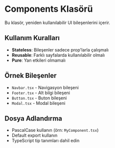 # Components Klasörü

Bu klasör, yeniden kullanılabilir UI bileşenlerini içerir.

## Kullanım Kuralları

- **Stateless**: Bileşenler sadece prop'larla çalışmalı
- **Reusable**: Farklı sayfalarda kullanılabilir olmalı
- **Pure**: Yan etkileri olmamalı

## Örnek Bileşenler

- `Navbar.tsx` - Navigasyon bileşeni
- `Footer.tsx` - Alt bilgi bileşeni
- `Button.tsx` - Buton bileşeni
- `Modal.tsx` - Modal bileşeni

## Dosya Adlandırma

- PascalCase kullanın (örn: `MyComponent.tsx`)
- Default export kullanın
- TypeScript tip tanımları dahil edin 